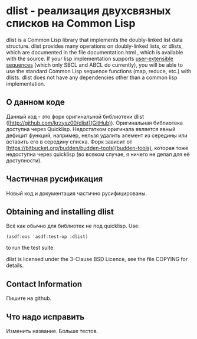 dlist - реализация двухсвязных списков на Common Lisp
=================================================================

dlist is a Common Lisp library that implements the doubly-linked list
data structure. dlist provides many operations on doubly-linked lists,
or dlists, which are documented in the file documentation.html , which
is available with the source. If your lisp implementation supports
[user-extensible sequences][1] (which only SBCL and ABCL do
currently), you will be able to use the standard Common Lisp sequence
functions (map, reduce, etc.) with dlists. dlist does not have any
dependencies other than a common lisp implementation.

О данном коде
---------------
Данный код - это форк оригинальной библиотеки dlist ([http://github.com/krzysz00/dlist](GitHub)). Оригинальная библиотека доступна через Quicklisp. Недостатком оригинала является явный дефицит функций, например, нельзя удалить элемент из середины или вставить его в середину списка. Форк зависит от [https://bitbucket.org/budden/budden-tools](budden-tools), которая тоже недоступна через quicklisp (во всяком случае, я ничего не делал для её доступности).

Частичная русификация
----------------------
Новый код и документация частично русифицированы. 

Obtaining and installing dlist
------------------------------
Всё как обычно для библиотек не под quicklisp. Use:

    (asdf:oos 'asdf:test-op :dlist)

to run the test suite.

dlist is licensed under the 3-Clause BSD Licence, see the file COPYING
for details.

Contact Information
-------------------
Пишите на github. 

Что надо исправить
-------------------
Изменить название. Больше тестов. 

[1]: http://citeseerx.ist.psu.edu/viewdoc/download?doi=10.1.1.65.1604&rep=rep1&type=pdf

